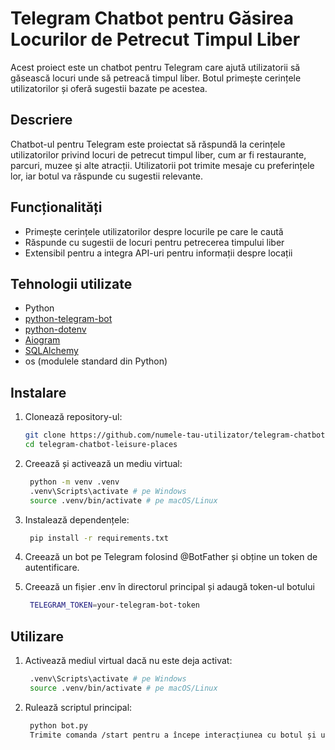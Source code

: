 
# Telegram Chatbot pentru Găsirea Locurilor de Petrecut Timpul Liber

Acest proiect este un chatbot pentru Telegram care ajută utilizatorii să găsească locuri unde să petreacă timpul liber. Botul primește cerințele utilizatorilor și oferă sugestii bazate pe acestea.

## Descriere

Chatbot-ul pentru Telegram este proiectat să răspundă la cerințele utilizatorilor privind locuri de petrecut timpul liber, cum ar fi restaurante, parcuri, muzee și alte atracții. Utilizatorii pot trimite mesaje cu preferințele lor, iar botul va răspunde cu sugestii relevante.

## Funcționalități

- Primește cerințele utilizatorilor despre locurile pe care le caută
- Răspunde cu sugestii de locuri pentru petrecerea timpului liber
- Extensibil pentru a integra API-uri pentru informații despre locații

## Tehnologii utilizate


- Python
- [python-telegram-bot](https://github.com/python-telegram-bot/python-telegram-bot)
- [python-dotenv](https://github.com/theskumar/python-dotenv)
- [Aiogram](https://github.com/aiogram/aiogram)
- [SQLAlchemy](https://github.com/sqlalchemy/sqlalchemy)
- os (modulele standard din Python)

## Instalare

1. Clonează repository-ul:
   ```bash
   git clone https://github.com/numele-tau-utilizator/telegram-chatbot-leisure-places.git
   cd telegram-chatbot-leisure-places
2. Creează și activează un mediu virtual:
   ```bash
    python -m venv .venv
    .venv\Scripts\activate # pe Windows
    source .venv/bin/activate # pe macOS/Linux   
   
3. Instalează dependențele:
   ```bash
    pip install -r requirements.txt

4. Creează un bot pe Telegram folosind @BotFather și obține un token de autentificare.

5. Creează un fișier .env în directorul principal și adaugă token-ul botului
   ```bash
    TELEGRAM_TOKEN=your-telegram-bot-token

## Utilizare

1. Activează mediul virtual dacă nu este deja activat:
   ```bash
    .venv\Scripts\activate # pe Windows
    source .venv/bin/activate # pe macOS/Linux
2. Rulează scriptul principal:
   ```bash
    python bot.py
    Trimite comanda /start pentru a începe interacțiunea cu botul și urmează instrucțiunile pentru a primi sugestii de locuri de petrecut timpul liber.


